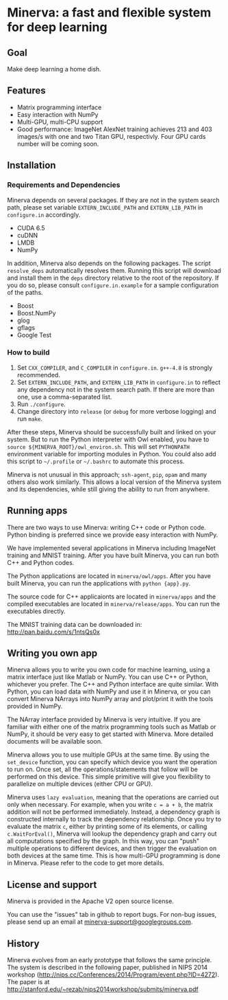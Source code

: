 # Minerva: a fast and flexible system for deep learning

## Goal

Make deep learning a home dish.

## Features

* Matrix programming interface
* Easy interaction with NumPy
* Multi-GPU, multi-CPU support
* Good performance: ImageNet AlexNet training achieves 213 and 403 images/s with one and two Titan GPU, respectivly. Four GPU cards number will be coming soon.

## Installation

### Requirements and Dependencies

Minerva depends on several packages. If they are not in the system search path, please set variable `EXTERN_INCLUDE_PATH` and `EXTERN_LIB_PATH` in `configure.in` accordingly.

* CUDA 6.5
* cuDNN
* LMDB
* NumPy

In addition, Minerva also depends on the following packages. The script `resolve_deps` automatically resolves them. Running this script will download and install them in the `deps` directory relative to the root of the repository. If you do so, please consult `configure.in.example` for a sample configuration of the paths.

* Boost
* Boost.NumPy
* glog
* gflags
* Google Test

### How to build

1. Set `CXX_COMPILER`, and `C_COMPILER` in `configure.in`. `g++-4.8` is strongly recommended.
1. Set `EXTERN_INCLUDE_PATH`, and `EXTERN_LIB_PATH` in `configure.in` to reflect any dependency not in the system search path. If there are more than one, use a comma-separated list.
1. Run `./configure`.
1. Change directory into `release` (or `debug` for more verbose logging) and run `make`.

After these steps, Minerva should be successfully built and linked on your system. But to run the Python interpreter with Owl enabled, you have to `source ${MINERVA_ROOT}/owl_environ.sh`. This will set `PYTHONPATH` environment variable for importing modules in Python. You could also add this script to `~/.profile` or `~/.bashrc` to automate this process.

Minerva is not unusual in this approach; `ssh-agent`, `pip`, `opam` and many others also work similarly. This allows a local version of the Minerva system and its dependencies, while still giving the ability to run from anywhere.

## Running apps

There are two ways to use Minerva: writing C++ code or Python code. Python binding is preferred since we provide easy interaction with NumPy.

We have implemented several applications in Minerva including ImageNet training and MNIST training. After you have built Minerva, you can run both C++ and Python codes.

The Python applications are located in `minerva/owl/apps`. After you have built Minerva, you can run the applications with `python {app}.py`.

The source code for C++ applicaionts are located in `minerva/apps` and the compiled executables are located in `minerva/release/apps`. You can run the executables directly.

The MNIST training data can be downloaded in: http://pan.baidu.com/s/1ntsQs0x

## Writing you own app

Minerva allows you to write you own code for machine learning, using a matrix interface just like Matlab or NumPy. You can use C++ or Python, whichever you prefer. The C++ and Python interface are quite similar. With Python, you can load data with NumPy and use it in Minerva, or you can convert Minerva NArrays into NumPy array and plot/print it with the tools provided in NumPy.

The NArray interface provided by Minerva is very intuitive. If you are familiar with either one of the matrix programming tools such as Matlab or NumPy, it should be very easy to get started with Minerva. More detailed documents will be available soon.

Minerva allows you to use multiple GPUs at the same time. By using the `set_device` function, you can specify which device you want the operation to run on. Once set, all the operations/statements that follow will be performed on this device. This simple primitive will give you flexibility to parallelize on multiple devices (either CPU or GPU).

Minerva uses `lazy evaluation`, meaning that the operations are carried out only when necessary. For example, when you write `c = a + b`, the matrix addition will not be performed immediately. Instead, a dependency graph is constructed internally to track the dependency relationship. Once you try to evaluate the matrix `c`, either by printing some of its elements, or calling `c.WaitForEval()`, Minerva will lookup the dependency graph and carry out all computations specified by the graph. In this way, you can "push" multiple operations to different devices, and then trigger the evaluation on both devices at the same time. This is how multi-GPU programming is done in Minerva. Please refer to the code to get more details.

## License and support

Minerva is provided in the Apache V2 open source license.

You can use the "issues" tab in github to report bugs. For non-bug issues, please send up an email at minerva-support@googlegroups.com.

## History

Minerva evolves from an early prototype that follows the same principle. The system is described in the following paper, published in NIPS 2014 workshop (http://nips.cc/Conferences/2014/Program/event.php?ID=4272). The paper is at http://stanford.edu/~rezab/nips2014workshop/submits/minerva.pdf
